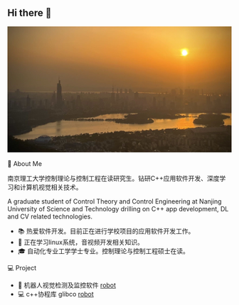 ## Hi there 👋

<!--
**SimonGuoNjust/SimonGuoNjust** is a ✨ _special_ ✨ repository because its `README.md` (this file) appears on your GitHub profile.

Here are some ideas to get you started:

- 🔭 I’m currently working on ...
- 🌱 I’m currently learning ...
- 👯 I’m looking to collaborate on ...
- 🤔 I’m looking for help with ...
- 💬 Ask me about ...
- 📫 How to reach me: ...
- 😄 Pronouns: ...
- ⚡ Fun fact: ...
-->
![](https://github.com/SimonGuoNjust/SimonGuoNjust/blob/master/imgs/view.jpg)

🤖 About Me

南京理工大学控制理论与控制工程在读研究生。钻研C++应用软件开发、深度学习和计算机视觉相关技术。

A graduate student of Control Theory and Control Engineering at Nanjing University of Science and Technology drilling on C++ app development, DL and CV related technologies.

- 📚 热爱软件开发。目前正在进行学校项目的应用软件开发工作。
- 🌱 正在学习linux系统，音视频开发相关知识。
- 🎓 自动化专业工学学士专业。控制理论与控制工程硕士在读。

💻 Project

- 🤖 机器人视觉检测及监控软件 [robot](https://github.com/SimonGuoNjust/robot)
- 💻 c++协程库 glibco [robot](https://github.com/SimonGuoNjust/glibco)
